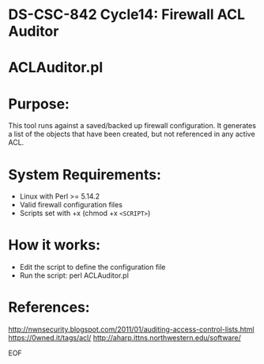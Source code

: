 # DS-CSC-842 Cycle14: Firewall ACL Auditor
# ACLAuditor.pl

# Purpose:
This tool runs against a saved/backed up firewall configuration.
It generates a list of the objects that have been created, but not referenced in any active ACL.   

# System Requirements: 
- Linux with Perl >= 5.14.2
- Valid firewall configuration files
- Scripts set with +x (chmod +x `<SCRIPT>`)

# How it works: 
- Edit the script to define the configuration file
- Run the script: perl ACLAuditor.pl

# References:
http://nwnsecurity.blogspot.com/2011/01/auditing-access-control-lists.html
https://0wned.it/tags/acl/
http://aharp.ittns.northwestern.edu/software/

EOF


